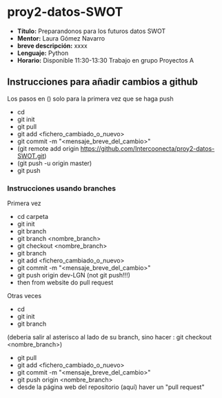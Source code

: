 # proy2-datos-SWOT

- **Título:** Preparandonos para los futuros datos SWOT
- **Mentor:** Laura Gómez Navarro
- **breve descripción:** xxxx
- **Lenguaje:** Python
- **Horario:** Disponible 11:30-13:30 Trabajo en grupo Proyectos A

## Instrucciones para añadir cambios a github
Los pasos en () solo para la primera vez que se haga push

- cd <carpeta>
- git init
- git pull
- git add <fichero_cambiado_o_nuevo>
- git commit -m "<mensaje_breve_del_cambio>"
- (git remote add origin https://github.com/Intercoonecta/proy2-datos-SWOT.git)
- (git push -u origin master)
- git push
    
### Instrucciones usando branches

Primera vez
- cd carpeta
- git init
- git branch
- git branch <nombre_branch>
- git checkout <nombre_branch>
- git branch
- git add <fichero_cambiado_o_nuevo>
- git commit -m "<mensaje_breve_del_cambio>"
- git push origin dev-LGN (not git push!!!)
- then from website do pull request

Otras veces
- cd <carpeta>
- git init
- git branch

(deberia salir al asterisco al lado de su branch, sino hacer : git checkout <nombre_branch>)

- git pull
- git add <fichero_cambiado_o_nuevo>
- git commit -m "<mensaje_breve_del_cambio>"
- git push origin <nombre_branch> 
- desde la página web del repositorio (aquí) haver un "pull request"
